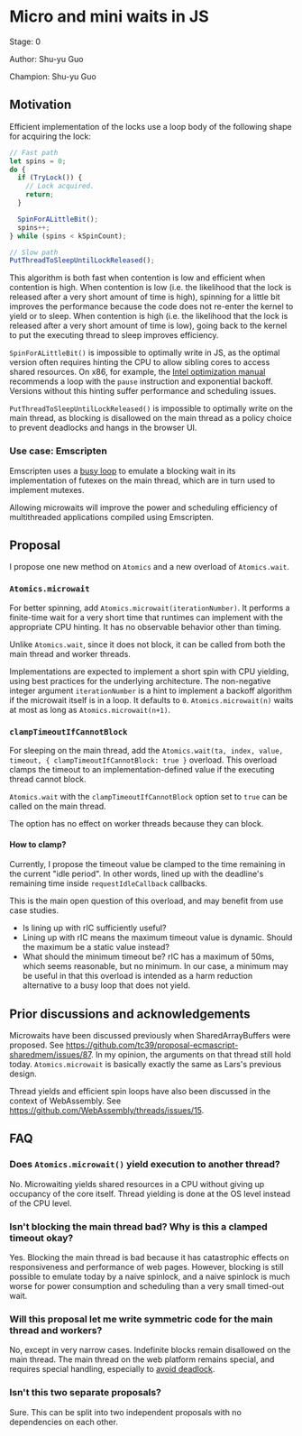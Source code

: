 # Micro and mini waits in JS

Stage: 0

Author: Shu-yu Guo

Champion: Shu-yu Guo

## Motivation
Efficient implementation of the locks use a loop body of the following shape for acquiring the lock:

```javascript
// Fast path
let spins = 0;
do {
  if (TryLock()) {
    // Lock acquired.
    return;
  }

  SpinForALittleBit();
  spins++;
} while (spins < kSpinCount);

// Slow path
PutThreadToSleepUntilLockReleased();
```

This algorithm is both fast when contention is low and efficient when contention is high. When contention is low (i.e. the likelihood that the lock is released after a very short amount of time is high), spinning for a little bit improves the performance because the code does not re-enter the kernel to yield or to sleep. When contention is high (i.e. the likelihood that the lock is released after a very short amount of time is low), going back to the kernel to put the executing thread to sleep improves efficiency.

`SpinForALittleBit()` is impossible to optimally write in JS, as the optimal version often requires hinting the CPU to allow sibling cores to access shared resources. On x86, for example, the [Intel optimization manual](https://www.intel.com/content/www/us/en/content-details/671488/intel-64-and-ia-32-architectures-optimization-reference-manual-volume-1.html) recommends a loop with the `pause` instruction and exponential backoff. Versions without this hinting suffer performance and scheduling issues.

`PutThreadToSleepUntilLockReleased()` is impossible to optimally write on the main thread, as blocking is disallowed on the main thread as a policy choice to prevent deadlocks and hangs in the browser UI.

### Use case: Emscripten

Emscripten uses a [busy loop](https://github.com/emscripten-core/emscripten/blob/bc5998833dcd0f48e90a8cb13fdf40e36480e4cb/system/lib/pthread/emscripten_futex_wait.c#L20-L112) to emulate a blocking wait in its implementation of futexes on the main thread, which are in turn used to implement mutexes.

Allowing microwaits will improve the power and scheduling efficiency of multithreaded applications compiled using Emscripten.

## Proposal

I propose one new method on `Atomics` and a new overload of `Atomics.wait`.

### `Atomics.microwait`

For better spinning, add `Atomics.microwait(iterationNumber)`. It performs a finite-time wait for a very short time that runtimes can implement with the appropriate CPU hinting. It has no observable behavior other than timing.

Unlike `Atomics.wait`, since it does not block, it can be called from both the main thread and worker threads.

Implementations are expected to implement a short spin with CPU yielding, using best practices for the underlying architecture. The non-negative integer argument `iterationNumber` is a hint to implement a backoff algorithm if the microwait itself is in a loop. It defaults to `0`. `Atomics.microwait(n)` waits at most as long as `Atomics.microwait(n+1)`.

### `clampTimeoutIfCannotBlock`

For sleeping on the main thread, add the `Atomics.wait(ta, index, value, timeout, { clampTimeoutIfCannotBlock: true }` overload. This overload clamps the timeout to an implementation-defined value if the executing thread cannot block.

`Atomics.wait` with the `clampTimeoutIfCannotBlock` option set to `true` can be called on the main thread.

The option has no effect on worker threads because they can block.

#### How to clamp?

Currently, I propose the timeout value be clamped to the time remaining in the current "idle period". In other words, lined up with the deadline's remaining time inside `requestIdleCallback` callbacks.

This is the main open question of this overload, and may benefit from use case studies.

- Is lining up with rIC sufficiently useful?
- Lining up with rIC means the maximum timeout value is dynamic. Should the maximum be a static value instead?
- What should the minimum timeout be? rIC has a maximum of 50ms, which seems reasonable, but no minimum. In our case, a minimum may be useful in that this overload is intended as a harm reduction alternative to a busy loop that does not yield.

## Prior discussions and acknowledgements

Microwaits have been discussed previously when SharedArrayBuffers were proposed. See https://github.com/tc39/proposal-ecmascript-sharedmem/issues/87. In my opinion, the arguments on that thread still hold today. `Atomics.microwait` is basically exactly the same as Lars's previous design.

Thread yields and efficient spin loops have also been discussed in the context of WebAssembly. See https://github.com/WebAssembly/threads/issues/15.

## FAQ

### Does `Atomics.microwait()` yield execution to another thread?

No. Microwaiting yields shared resources in a CPU without giving up occupancy of the core itself. Thread yielding is done at the OS level instead of the CPU level.

### Isn't blocking the main thread bad? Why is this a clamped timeout okay?

Yes. Blocking the main thread is bad because it has catastrophic effects on responsiveness and performance of web pages. However, blocking is still possible to emulate today by a naive spinlock, and a naive spinlock is much worse for power consumption and scheduling than a very small timed-out wait.

### Will this proposal let me write symmetric code for the main thread and workers?

No, except in very narrow cases. Indefinite blocks remain disallowed on the main thread. The main thread on the web platform remains special, and requires special handling, especially to [avoid deadlock](https://github.com/tc39/proposal-ecmascript-sharedmem/issues/100#issuecomment-220052785).

### Isn't this two separate proposals?

Sure. This can be split into two independent proposals with no dependencies on each other.
